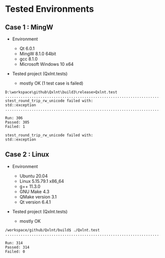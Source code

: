 # Tested Environments 

## Case 1 : MingW

- Environment
  - Qt 6.0.1
  - MingW 8.1.0 64bit
  - gcc 8.1.0
  - Microsoft Windows 10 x64

- Tested project (Qxlnt.tests)
  - mostly OK (1 test case is failed)

```
D:\workspace\github\Qxlnt\build3\release>Qxlnt.test
.............................................................................................................................*
stest_round_trip_rw_unicode failed with:
std::exception
....................................................................................................................................................................................

Run: 306
Passed: 305
Failed: 1

stest_round_trip_rw_unicode failed with:
std::exception
```
 

## Case 2 : Linux

- Environment
  - Ubuntu 20.04
  - Linux 5.15.79.1 x86_64 
  - g++ 11.3.0
  - GNU Make 4.3
  - QMake version 3.1
  - Qt version 6.4.1


- Tested project (Qxlnt.tests)
  - mostly OK

```
/workspace/github/Qxlnt/build$ ./Qxlnt.test
..................................................................................................................................................................................................................................................................................................................

Run: 314
Passed: 314
Failed: 0
```

